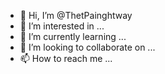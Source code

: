 - 👋 Hi, I’m @ThetPainghtway
- 👀 I’m interested in ...
- 🌱 I’m currently learning ...
- 💞️ I’m looking to collaborate on ...
- 📫 How to reach me ...

<!---
ThetPainghtway/ThetPainghtway is a ✨ special ✨ repository because its `README.md` (this file) appears on your GitHub profile.
You can click the Preview link to take a look at your changes.
--->
